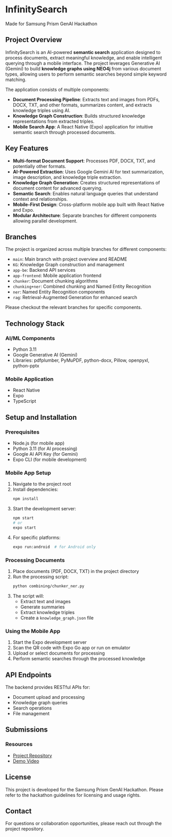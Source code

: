 # InfinitySearch

Made for Samsung Prism GenAI Hackathon

## Project Overview

InfinitySearch is an AI-powered **semantic search** application designed to process documents, extract meaningful knowledge, and enable intelligent querying through a mobile interface. The project leverages Generative AI (Gemini) to build **knowledge graphs using NEO4j** from various document types, allowing users to perform semantic searches beyond simple keyword matching.

The application consists of multiple components:
- **Document Processing Pipeline**: Extracts text and images from PDFs, DOCX, TXT, and other formats, summarizes content, and extracts knowledge triples using AI.
- **Knowledge Graph Construction**: Builds structured knowledge representations from extracted triples.
- **Mobile Search App**: A React Native (Expo) application for intuitive semantic search through processed documents.

## Key Features

- **Multi-format Document Support**: Processes PDF, DOCX, TXT, and potentially other formats.
- **AI-Powered Extraction**: Uses Google Gemini AI for text summarization, image description, and knowledge triple extraction.
- **Knowledge Graph Generation**: Creates structured representations of document content for advanced querying.
- **Semantic Search**: Enables natural language queries that understand context and relationships.
- **Mobile-First Design**: Cross-platform mobile app built with React Native and Expo.
- **Modular Architecture**: Separate branches for different components allowing parallel development.

## Branches

The project is organized across multiple branches for different components:

- `main`: Main branch with project overview and README
- `KG`: Knowledge Graph construction and management
- `app-be`: Backend API services
- `app-frontend`: Mobile application frontend
- `chunker`: Document chunking algorithms
- `chunking+ner`: Combined chunking and Named Entity Recognition
- `ner`: Named Entity Recognition components
- `rag`: Retrieval-Augmented Generation for enhanced search

Please checkout the relevant branches for specific components.

## Technology Stack

### AI/ML Components
- Python 3.11
- Google Generative AI (Gemini)
- Libraries: pdfplumber, PyMuPDF, python-docx, Pillow, openpyxl, python-pptx

### Mobile Application
- React Native
- Expo
- TypeScript

## Setup and Installation

### Prerequisites
- Node.js (for mobile app)
- Python 3.11 (for AI processing)
- Google AI API Key (for Gemini)
- Expo CLI (for mobile development)

### Mobile App Setup
1. Navigate to the project root
2. Install dependencies:
   ```bash
   npm install
   ```
3. Start the development server:
   ```bash
   npm start
   # or
   expo start
   ```
4. For specific platforms:
   ```bash
   expo run:android  # for Android only
   ```

### Processing Documents
1. Place documents (PDF, DOCX, TXT) in the project directory
2. Run the processing script:
   ```bash
   python combining/chunker_ner.py
   ```
3. The script will:
   - Extract text and images
   - Generate summaries
   - Extract knowledge triples
   - Create a `knowledge_graph.json` file

### Using the Mobile App
1. Start the Expo development server
2. Scan the QR code with Expo Go app or run on emulator
3. Upload or select documents for processing
4. Perform semantic searches through the processed knowledge

## API Endpoints

The backend provides RESTful APIs for:
- Document upload and processing
- Knowledge graph queries
- Search operations
- File management


## Submissions

### Resources
- [Project Repository](https://github.com/username/InfinitySearch)
- [Demo Video](https://example.com/demo)

## License

This project is developed for the Samsung Prism GenAI Hackathon. Please refer to the hackathon guidelines for licensing and usage rights.

## Contact

For questions or collaboration opportunities, please reach out through the project repository.
